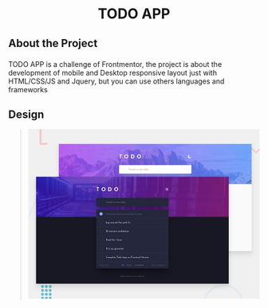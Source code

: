 # <p align="center">TODO APP</p>
## <p>About the Project</p>
<p>TODO APP is a challenge of Frontmentor, the project is about the development of mobile and Desktop responsive layout just with HTML/CSS/JS and Jquery, but you can use others languages and frameworks</p>


## Design
> ![Design](https://github.com/WesleyRabachiniRibeiro/Todo-App/blob/main/design/desktop-preview.jpg)
